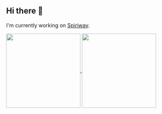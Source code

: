 ## Hi there 👋

I'm currently working on [Spiriway](https://spiriway.com).

<a href="#">
  <img height=200 align="center" src="https://github-readme-stats.vercel.app/api?username=michalnemec&show_icons=true&theme=tokyonight&rank_icon=github" />
</a>
<a href="#">
  <img height=200 align="center" src="https://github-readme-stats.vercel.app/api/top-langs/?username=michalnemec&hide=c,makefile,objective-c&layout=compact&langs_count=8&card_width=320&theme=tokyonight" />
</a>
